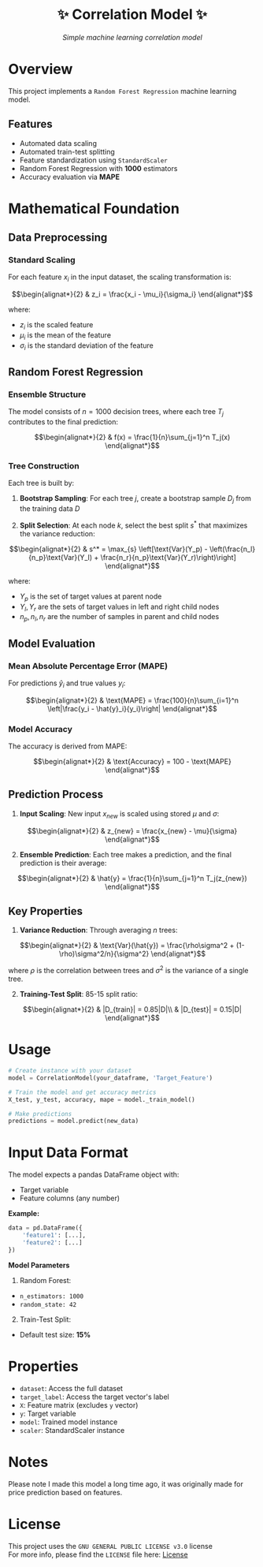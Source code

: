 <h1 align="center">✨ Correlation Model ✨</h1>

<h6 align="center"><em>Simple machine learning correlation model</em></h6>

# Overview
This project implements a `Random Forest Regression` machine learning model.

## Features
- Automated data scaling
- Automated train-test splitting
- Feature standardization using `StandardScaler`
- Random Forest Regression with **1000** estimators
- Accuracy evaluation via **MAPE**

# Mathematical Foundation

## Data Preprocessing

### Standard Scaling
For each feature $x_i$ in the input dataset, the scaling transformation is:

```math
\begin{alignat*}{2}
& z_i = \frac{x_i - \mu_i}{\sigma_i}
\end{alignat*}
```

where:
- $z_i$ is the scaled feature
- $\mu_i$ is the mean of the feature
- $\sigma_i$ is the standard deviation of the feature

## Random Forest Regression

### Ensemble Structure
The model consists of $n = 1000$ decision trees, where each tree $T_j$ contributes to the final prediction:

```math
\begin{alignat*}{2}
& f(x) = \frac{1}{n}\sum_{j=1}^n T_j(x)
\end{alignat*}
```

### Tree Construction
Each tree is built by:

1. **Bootstrap Sampling**: For each tree $j$, create a bootstrap sample $D_j$ from the training data $D$

2. **Split Selection**: At each node $k$, select the best split $s^*$ that maximizes the variance reduction:

```math
\begin{alignat*}{2}
& s^* = \max_{s} \left[\text{Var}(Y_p) - \left(\frac{n_l}{n_p}\text{Var}(Y_l) + \frac{n_r}{n_p}\text{Var}(Y_r)\right)\right]
\end{alignat*}
```

where:
- $Y_p$ is the set of target values at parent node
- $Y_l, Y_r$ are the sets of target values in left and right child nodes
- $n_p, n_l, n_r$ are the number of samples in parent and child nodes

## Model Evaluation

### Mean Absolute Percentage Error (MAPE)
For predictions $\hat{y}_i$ and true values $y_i$:

```math
\begin{alignat*}{2}
& \text{MAPE} = \frac{100}{n}\sum_{i=1}^n \left|\frac{y_i - \hat{y}_i}{y_i}\right|
\end{alignat*}
```

### Model Accuracy
The accuracy is derived from MAPE:

```math
\begin{alignat*}{2}
& \text{Accuracy} = 100 - \text{MAPE}
\end{alignat*}
```

## Prediction Process

1. **Input Scaling**: New input $x_{new}$ is scaled using stored $\mu$ and $\sigma$:

```math
\begin{alignat*}{2}
& z_{new} = \frac{x_{new} - \mu}{\sigma}
\end{alignat*}
```

2. **Ensemble Prediction**: Each tree makes a prediction, and the final prediction is their average:

```math
\begin{alignat*}{2}
& \hat{y} = \frac{1}{n}\sum_{j=1}^n T_j(z_{new})
\end{alignat*}
```

## Key Properties

1. **Variance Reduction**: Through averaging $n$ trees:
```math
\begin{alignat*}{2}
& \text{Var}(\hat{y}) = \frac{\rho\sigma^2 + (1-\rho)\sigma^2/n}{\sigma^2}
\end{alignat*}
```
where $\rho$ is the correlation between trees and $\sigma^2$ is the variance of a single tree.

2. **Training-Test Split**: 85-15 split ratio:
```math
\begin{alignat*}{2}
& |D_{train}| = 0.85|D|\\
& |D_{test}| = 0.15|D|
\end{alignat*}
```

# Usage

```python
# Create instance with your dataset
model = CorrelationModel(your_dataframe, 'Target_Feature')

# Train the model and get accuracy metrics
X_test, y_test, accuracy, mape = model._train_model()

# Make predictions
predictions = model.predict(new_data)
```

# Input Data Format
The model expects a pandas DataFrame object with:
- Target variable
- Feature columns (any number)

**Example:**
```python
data = pd.DataFrame({
    'feature1': [...],
    'feature2': [...]
})
```

**Model Parameters**
1. Random Forest:
- `n_estimators: 1000`
- `random_state: 42`
2. Train-Test Split:
- Default test size: **15%**

# Properties
- `dataset`: Access the full dataset
- `target_label`: Access the target vector's label
- `X`: Feature matrix (excludes `y` vector)
- `y`: Target variable
- `model`: Trained model instance
- `scaler`: StandardScaler instance

# Notes

Please note I made this model a long time ago,
it was originally made for price prediction based on features.

# License
This project uses the `GNU GENERAL PUBLIC LICENSE v3.0` license
<br>
For more info, please find the `LICENSE` file here: [License](LICENSE)